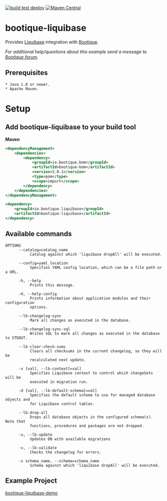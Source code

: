 <!--
  Licensed to ObjectStyle LLC under one
  or more contributor license agreements.  See the NOTICE file
  distributed with this work for additional information
  regarding copyright ownership.  The ObjectStyle LLC licenses
  this file to you under the Apache License, Version 2.0 (the
  "License"); you may not use this file except in compliance
  with the License.  You may obtain a copy of the License at

    http://www.apache.org/licenses/LICENSE-2.0

  Unless required by applicable law or agreed to in writing,
  software distributed under the License is distributed on an
  "AS IS" BASIS, WITHOUT WARRANTIES OR CONDITIONS OF ANY
  KIND, either express or implied.  See the License for the
  specific language governing permissions and limitations
  under the License.
  -->

[![build test deploy](https://github.com/bootique/bootique-liquibase/actions/workflows/maven.yml/badge.svg)](https://github.com/bootique/bootique-liquibase/actions/workflows/maven.yml)
[![Maven Central](https://img.shields.io/maven-central/v/io.bootique.liquibase/bootique-liquibase.svg?colorB=brightgreen)](https://search.maven.org/artifact/io.bootique.liquibase/bootique-liquibase/)

# bootique-liquibase

Provides [Liquibase](http://liquibase.org) integration with [Bootique](http://bootique.io).

*For additional help/questions about this example send a message to
[Bootique forum](https://groups.google.com/forum/#!forum/bootique-user).*
   
## Prerequisites
      
    * Java 1.8 or newer.
    * Apache Maven.
      
# Setup

## Add bootique-liquibase to your build tool
**Maven**
```xml
<dependencyManagement>
    <dependencies>
        <dependency>
            <groupId>io.bootique.bom</groupId>
            <artifactId>bootique-bom</artifactId>
            <version>2.0.1</version>
            <type>pom</type>
            <scope>import</scope>
        </dependency>
    </dependencies>
</dependencyManagement>

<dependency>
    <groupId>io.bootique.liquibase</groupId>
    <artifactId>bootique-liquibase</artifactId>
</dependency>
```
## Available commands

```
OPTIONS
      --catalog=catalog_name
           Catalog against which 'liquibase dropAll' will be executed.

      --config=yaml_location
           Specifies YAML config location, which can be a file path or a URL.

      -h, --help
           Prints this message.

      -H, --help-config
           Prints information about application modules and their configuration
           options.

      --lb-changelog-sync
           Mark all changes as executed in the database.

      --lb-changelog-sync-sql
           Writes SQL to mark all changes as executed in the database to STDOUT.

      --lb-clear-check-sums
           Clears all checksums in the current changelog, so they will be
           recalculated next update.

      -x [val], --lb-context[=val]
           Specifies Liquibase context to control which changeSets will be
           executed in migration run.

      -d [val], --lb-default-schema[=val]
           Specifies the default schema to use for managed database objects and
           for Liquibase control tables.

      --lb-drop-all
           Drops all database objects in the configured schema(s). Note that
           functions, procedures and packages are not dropped.

      -u, --lb-update
           Updates DB with available migrations

      -v, --lb-validate
           Checks the changelog for errors.

      -s schema_name, --schema=schema_name
           Schema against which 'liquibase dropAll' will be executed.
```

## Example Project

[bootique-liquibase-demo](https://github.com/bootique-examples/bootique-liquibase-demo)

